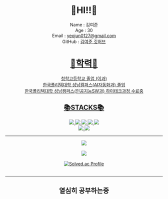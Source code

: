 <div align=center>
  
# 👋HI!!👋

 Name : 김여준<br>
 Age  : 30<br>
 Email : yeojun0127@gmail.com<br>
 GitHub : <a href="github.com/93KimYJ">김여준 깃허브<br>

# 🏫학력🏫
 청학고등학교 졸업 (이과)<br>
 한국폴리텍대학 성남캠퍼스(AI자동화과) 졸업<br>
 한국폴리텍대학 성남캠퍼스(인공지능SW과) 하이테크과정 수료중<br>

## 📚STACKS📚
<img src="https://img.shields.io/badge/python-3776AB?style=for-the-badge&logo=python&logoColor=white"> <img src="https://img.shields.io/badge/github-181717?style=for-the-badge&logo=github&logoColor=white"> <img src="https://img.shields.io/badge/git-F05032?style=for-the-badge&logo=git&logoColor=white"> <img src="https://img.shields.io/badge/JAVA-007396?style=for-the-badge&logo=java&logoColor=white"> <img src="https://img.shields.io/badge/html5-E34F26?style=for-the-badge&logo=html5&logoColor=white"><br> <img src="https://img.shields.io/badge/JavaScript-F7DF1E?style=for-the-badge&logo=JavaScript&logoColor=black">  <img src="https://img.shields.io/badge/oracle-F80000?style=for-the-badge&logo=oracle&logoColor=white">
  
---
  
<img src="https://github-readme-stats.vercel.app/api/top-langs/?username=93KimYJ&layout=compact"><br><br>
<img src="https://github-readme-stats.vercel.app/api?username=93KimYJ&show_icons=true"><br><br>
[![Solved.ac Profile](http://mazassumnida.wtf/api/v2/generate_badge?boj=yeojun0127)](https://solved.ac/yeojun0127)<br><br>
  
---
  
## 열심히 공부하는중

  </div>
